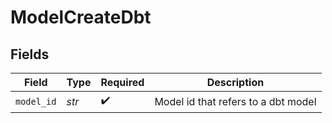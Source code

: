 # ModelCreateDbt


## Fields

| Field                               | Type                                | Required                            | Description                         |
| ----------------------------------- | ----------------------------------- | ----------------------------------- | ----------------------------------- |
| `model_id`                          | *str*                               | :heavy_check_mark:                  | Model id that refers to a dbt model |